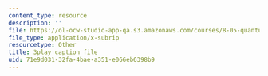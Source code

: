 ```yaml
---
content_type: resource
description: ''
file: https://ol-ocw-studio-app-qa.s3.amazonaws.com/courses/8-05-quantum-physics-ii-fall-2013/71e9d03132fa4baea351e066eb6398b9_8yvmHBGcNbg.srt
file_type: application/x-subrip
resourcetype: Other
title: 3play caption file
uid: 71e9d031-32fa-4bae-a351-e066eb6398b9
---
```

